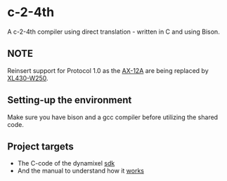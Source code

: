 # c-2-4th

A c-2-4th compiler using direct translation - written in C and using Bison.

## NOTE

Reinsert support for Protocol 1.0 as the [AX-12A](https://emanual.robotis.com/docs/en/dxl/ax/ax-12a/) are being replaced by [XL430-W250](https://emanual.robotis.com/docs/en/dxl/x/xl430-w250/).

## Setting-up the environment

Make sure you have bison and a gcc compiler before utilizing the shared code.

## Project targets

* The C-code of the dynamixel [sdk](https://github.com/Cartheur-Research/dynamixel-sdk)
* And the manual to understand how it [works](https://github.com/Cartheur-Research/robotis-sdk-manual/tree/master/docs/en/software/dynamixel)